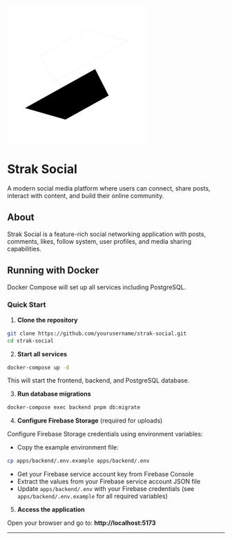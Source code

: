 ![Strak Logo](./assets/Strak_Logo.png)

# Strak Social

A modern social media platform where users can connect, share posts, interact with content, and build their online community.

## About

Strak Social is a feature-rich social networking application with posts, comments, likes, follow system, user profiles, and media sharing capabilities.

## Running with Docker

Docker Compose will set up all services including PostgreSQL.

### Quick Start

1. **Clone the repository**

```bash
git clone https://github.com/yourusername/strak-social.git
cd strak-social
```

2. **Start all services**

```bash
docker-compose up -d
```

This will start the frontend, backend, and PostgreSQL database.

3. **Run database migrations**

```bash
docker-compose exec backend pnpm db:migrate
```

4. **Configure Firebase Storage** (required for uploads)

Configure Firebase Storage credentials using environment variables:

- Copy the example environment file:
```bash
cp apps/backend/.env.example apps/backend/.env
```

- Get your Firebase service account key from Firebase Console
- Extract the values from your Firebase service account JSON file
- Update `apps/backend/.env` with your Firebase credentials (see `apps/backend/.env.example` for all required variables)

5. **Access the application**

Open your browser and go to: **http://localhost:5173**

---

